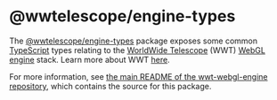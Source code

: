 # @wwtelescope/engine-types

The [@wwtelescope/engine-types] package exposes some common [TypeScript] types
relating to the [WorldWide Telescope][wwt-home] (WWT) [WebGL engine]
stack. Learn more about WWT [here][wwt-home].

[@wwtelescope/engine-types]: https://www.npmjs.com/package/@wwtelescope/engine-types
[TypeScript]: https://typescriptlang.org/
[wwt-home]: https://worldwidetelescope.org/home/
[WebGL engine]: https://github.com/WorldWideTelescope/wwt-webgl-engine/

For more information, see [the main README of the wwt-webgl-engine
repository][main-readme], which contains the source for this package.

[main-readme]: https://github.com/WorldWideTelescope/wwt-webgl-engine/#readme
